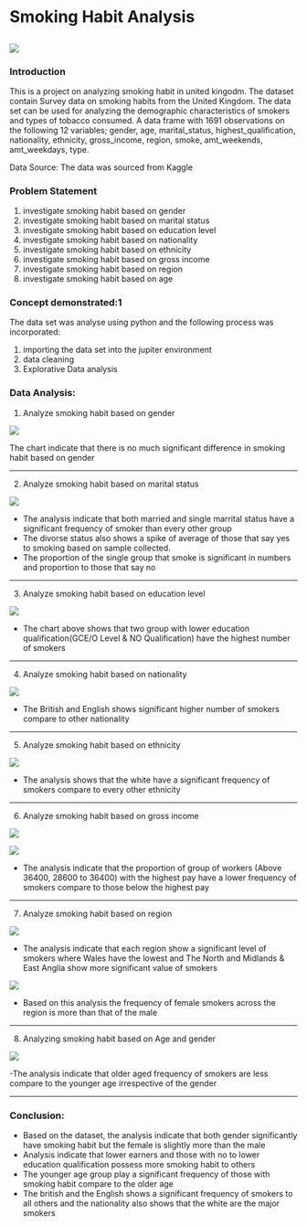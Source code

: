 # Smoking Habit Analysis

![](page_2.JPG)
---

### Introduction
This is a project on  analyzing smoking habit in united kingodm. The  dataset contain Survey data on smoking habits from the United Kingdom. The data set can be used for analyzing the demographic characteristics of smokers and types of tobacco consumed. A data frame with 1691 observations on the following 12 variables; gender,	age,	marital_status,	highest_qualification,	nationality,	ethnicity,	gross_income,	region,	smoke,	amt_weekends,	amt_weekdays,	type.

Data Source: The data was sourced from Kaggle

### Problem Statement
1. investigate smoking habit based on gender
2. investigate smoking habit based on marital status
3. investigate smoking habit based on education level
4. investigate smoking habit based on nationality
5. investigate smoking habit based on ethnicity
6. investigate smoking habit based on gross income
7. investigate smoking habit based on region
8. investigate smoking habit based on age


### Concept demonstrated:1

The data set was analyse using python and the following process was incorporated:
1. importing the data set into the jupiter environment
2. data cleaning
3. Explorative Data analysis

### Data Analysis:

1. Analyze smoking habit based on gender

![](Analysis_1.JPG)

The chart indicate that there is no much significant difference in smoking habit based on gender

---

2. Analyze  smoking habit based on marital status

![](Analysis_2.JPG)

- The analysis indicate that both married and single marrital status have a significant frequency of smoker than every other group
- The divorse status also shows a spike of average of those that say yes to smoking based on sample collected.
- The proportion of the single group that smoke is significant in numbers and proportion to those that say no
---

3. Analyze  smoking habit based on education level

![](Analysis_3.JPG)

- The chart above shows that two group with lower education qualification(GCE/O Level & NO Qualification) have the highest number of smokers
---

4. Analyze smoking habit based on nationality

![](Analysis_4.JPG)

- The British and English shows significant higher number of smokers compare to other nationality

---
5. Analyze  smoking habit based on ethnicity

![](Analysis_5.JPG)

- The analysis shows that the white have a significant frequency of smokers compare to every other ethnicity

---

6. Analyze  smoking habit based on gross income

![](Analysis_6.JPG)

![](Analysis_7a.png)

- The analysis indicate that the proportion of group of workers (Above 36400, 28600 to 36400) with the highest pay have a lower frequency of smokers compare to those below 
  the highest pay

---

7. Analyze  smoking habit based on region

![](Analysis_8.JPG)

- The analysis indicate that each region show a significant level of smokers where Wales have the lowest and The North and Midlands & East Anglia show more significant 
  value of smokers

![](Analysis_9.png)

- Based on this analysis the frequency of female smokers across the region is more than that of the male

---

8. Analyzing smoking habit based on Age and gender

![](Analysis_10.png)

-The analysis indicate that older aged frequency of smokers are less compare to the younger age irrespective of the gender

---

### Conclusion:
- Based on the dataset, the analysis indicate that both gender significantly have smoking habit but the female is slightly more than the male
- Analysis indicate that lower earners and those with no to lower education qualification possess more smoking habit to others
- The younger age group play a significant frequency of those with smoking habit compare to the older age
- The british and the English shows a significant frequency of smokers to all others and the nationality also shows that the white are the major smokers
